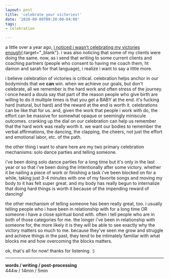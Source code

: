 ```yaml
---
layout: post
title: 'celebrate your victories!'
date: '2020-09-09T09:20:00-04:00'
tags:
- celebration

--- 
```




a little over a year ago, [i noticed i wasn't celebrating my victories enough](http://lqb2.co/blog///2019/05/21/not-celebrating-my-victories/){:target="_blank"}. i was also noticing that some of my clients were doing the same. now, as i send that writing to some current clients and coaching partners (people who consent to having me coach them, ht damon and sarah for that language), i realize i want to say a little more. 

i believe celebration of victories is critical. celebration helps anchor in our bodyminds that we **can** win. when we achieve our goals, but don't celebrate, all we remember is the hard work and often stress of the journey. i once heard a doula say that part of the reason people who give birth are willing to do it multiple times is that you get a BABY at the end. it's fucking hard (natural, but hard) and the reward at the end is worth it. celebrations can be like that for us. and, given the work that people i work with do, the effort can be massive for somewhat opaque or seemingly miniscule outcomes. cranking up the dial on our celebration can help us remember that the hard work was really worth it. we want our bodies to remember the verbal affirmations, the dancing, the clapping, the cheers, not just the effort and emotional labor, etc. of the path. 

the other thing i want to share here are my two primary celebration mechanisms: solo dance parties and telling someone. 

i've been doing solo dance parties for a long time but it's only in the last year or so that i've been doing the intentionally after some victory. whether it be nailing a piece of work or finishing a task i've been blocked on for a while, taking just 3-4 minutes with one of my favorite songs and moving my body to it has felt super great. and my body has really begun to internalize that doing hard things is worth it because of the impending reward of dancing! 

the other mechanism of telling someone has been really great, too. i usually telling people who i have been in relationship with for a long time OR someone i have a close spiritual bond with. often i tell people who are in both of those categories for me. the longer i've been in relationship with someone for, the more likely it is they will be able to see exactly why the victory matters so much to me. because they've seen me grow and struggle and achieve things in the past, they tend to be intimately familiar with what blocks me and how overcoming the blocks matters. 

ok, that's all for now! thanks for listening. :)

---



<!-- {:target="_blank"} -->

<!-- hyperlink bank -->


<!-- &#042; = asterisk -->
<!-- &#039; = single quote '-->

**words / writing / post-processing**  
444w / 14min / 5min